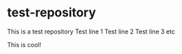 # test-repository
This is a test repository
Test line 1
Test line 2
Test line 3
etc

This is cool! 
